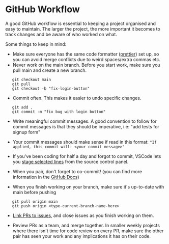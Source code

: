 # GitHub Workflow

A good GitHub workflow is essential to keeping a project organised and easy to maintain. The larger the project, the more important it becomes to track changes and be aware of who worked on what.

Some things to keep in mind:

- Make sure everyone has the same code formatter ([prettier](https://prettier.io/docs/en/install.html)) set up, so you can avoid merge conflicts due to weird spaces/extra commas etc.
- Never work on the main branch. Before you start work, make sure you pull main and create a new branch.

```git
   git checkout main
   git pull
   git checkout -b "fix-login-button"
```

- Commit often. This makes it easier to undo specific changes.

```git
   git add .
   git commit -m "fix bug with login button"
```

- Write meaningful commit messages. A good convention to follow for commit messages is that they should be imperative, i.e: "add tests for signup form"

- Your commit messages should make sense if read in this format:
  `"If applied, this commit will: <your commit message>"`

- If you've been coding for half a day and forgot to commit, VSCode lets you [stage selected lines](https://stackoverflow.com/questions/34730585/how-can-i-commit-some-changes-to-a-file-but-not-others-in-vscode) from the source control panel.

- When you pair, don't forget to co-commit! (you can find more information in the [GitHub Docs](https://docs.github.com/en/github/committing-changes-to-your-project/creating-and-editing-commits/creating-a-commit-with-multiple-authors))

- When you finish working on your branch, make sure it's up-to-date with main before pushing

```git
   git pull origin main
   git push origin <type-current-branch-name-here>
```

- [Link PRs to issues](https://docs.github.com/en/issues/tracking-your-work-with-issues/linking-a-pull-request-to-an-issue), and close issues as you finish working on them.

- Review PRs as a team, and merge together. In smaller weekly projects where there isn't time for code review on every PR, make sure the other pair has seen your work and any implications it has on their code.
